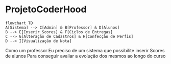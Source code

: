 # ProjetoCoderHood

```mermaid
flowchart TD
A[Sistema] --> C[Admin] & B[Professor] & D[Alunos]
B --> E[Inserir Scores] & F[Ciclos de Entregas]
C --> G[Alteração de Cadastros] & H[Confecção de Perfis]
D --> I[Visualização de Nota]
```


Como um professor
Eu preciso de um sistema que possibilite inserir Scores de alunos
Para conseguir avaliar a evolução dos mesmos ao longo do curso 

